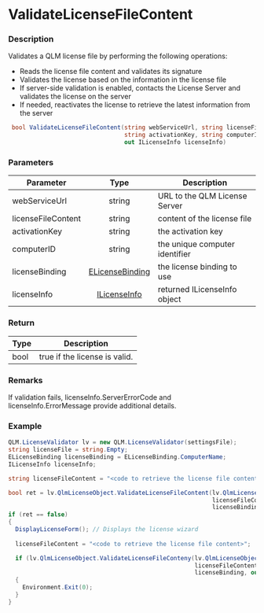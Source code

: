 # ValidateLicenseFileContent

### Description

Validates a QLM license file by performing the following operations:

* Reads the license file content and validates its signature
* Validates the license based on the information in the license file
* If server-side validation is enabled, contacts the License Server and validates the license on the server
* If needed, reactivates the license to retrieve the latest information from the server

```csharp
 bool ValidateLicenseFileContent(string webServiceUrl, string licenseFileContent, 
                                 string activationKey, string computerID, ELicenseBinding licenseBinding, 
                                 out ILicenseInfo licenseInfo)
```

### Parameters

| Parameter          |                                  Type                                 | Description                    |
| ------------------ | :-------------------------------------------------------------------: | ------------------------------ |
| webServiceUrl      |                                 string                                | URL to the QLM License Server  |
| licenseFileContent |                                 string                                | content of the license file    |
| activationKey      |                                 string                                | the activation key             |
| computerID         |                                 string                                | the unique computer identifier |
| licenseBinding     | [ELicenseBinding](https://soraco.readme.io/reference/elicensebinding) | the license binding to use     |
| licenseInfo        |    [ILicenseInfo](https://soraco.readme.io/reference/ilicenseinfo)    | returned ILicenseInfo object   |

### Return

| Type | Description                   |
| ---- | ----------------------------- |
| bool | true if the license is valid. |

### Remarks

If validation fails, licenseInfo.ServerErrorCode and licenseInfo.ErrorMessage provide additional details.

### Example

```csharp
QLM.LicenseValidator lv = new QLM.LicenseValidator(settingsFile);
string licenseFile = string.Empty;
ELicenseBinding licenseBinding = ELicenseBinding.ComputerName;
ILicenseInfo licenseInfo;

string licenseFileContent = "<code to retrieve the license file content>";

bool ret = lv.QlmLicenseObject.ValidateLicenseFileContent(lv.QlmLicenseObject.DefaultWebServiceUrl, 
                                                          licenseFileContent, string.Empty, string.Empty,
                                                          licenseBinding, out licenseInfo);
if (ret == false)
{
  DisplayLicenseForm(); // Displays the license wizard
  
  licenseFileContent = "<code to retrieve the license file content>";

  if (lv.QlmLicenseObject.ValidateLicenseFileConteny(lv.QlmLicenseObject.DefaultWebServiceUrl, 
                                                     licenseFileContent, string.Empty, string.Empty, 
                                                     licenseBinding, out licenseInfo) == false)
  {
    Environment.Exit(0);
  }
}






```
